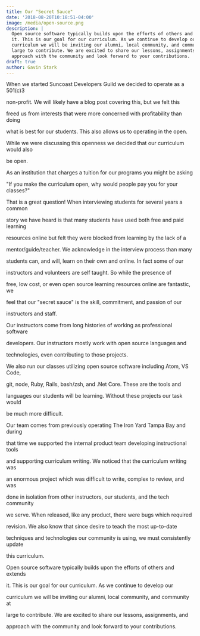 ```yaml
---
title: Our "Secret Sauce"
date: '2018-08-20T10:18:51-04:00'
image: /media/open-source.png
description: |
  Open source software typically builds upon the efforts of others and extends
  it. This is our goal for our curriculum. As we continue to develop our
  curriculum we will be inviting our alumni, local community, and community at
  large to contribute. We are excited to share our lessons, assignments, and
  approach with the community and look forward to your contributions.
draft: true
author: Gavin Stark
---
```


When we started Suncoast Developers Guild we decided to operate as a 501(c)3

non-profit. We will likely have a blog post covering this, but we felt this

freed us from interests that were more concerned with profitability than doing

what is best for our students. This also allows us to operating in the open.

While we were discussing this openness we decided that our curriculum would also

be open.

As an institution that charges a tuition for our programs you might be asking

"If you make the curriculum open, why would people pay you for your classes?"

That is a great question! When interviewing students for several years a common

story we have heard is that many students have used both free and paid learning

resources online but felt they were blocked from learning by the lack of a

mentor/guide/teacher. We acknowledge in the interview process than many

students can, and will, learn on their own and online. In fact some of our

instructors and volunteers are self taught. So while the presence of

free, low cost, or even open source learning resources online are fantastic, we

feel that our "secret sauce" is the skill, commitment, and passion of our

instructors and staff.

Our instructors come from long histories of working as professional software

developers. Our instructors mostly work with open source languages and

technologies, even contributing to those projects.

We also run our classes utilizing open source software including Atom, VS Code,

git, node, Ruby, Rails, bash/zsh, and .Net Core. These are the tools and

languages our students will be learning. Without these projects our task would

be much more difficult.

Our team comes from previously operating The Iron Yard Tampa Bay and during

that time we supported the internal product team developing instructional tools

and supporting curriculum writing. We noticed that the curriculum writing was

an enormous project which was difficult to write, complex to review, and was

done in isolation from other instructors, our students, and the tech community

we serve. When released, like any product, there were bugs which required

revision. We also know that since desire to teach the most up-to-date

techniques and technologies our community is using, we must consistently update

this curriculum.

Open source software typically builds upon the efforts of others and extends

it. This is our goal for our curriculum. As we continue to develop our

curriculum we will be inviting our alumni, local community, and community at

large to contribute. We are excited to share our lessons, assignments, and

approach with the community and look forward to your contributions.
